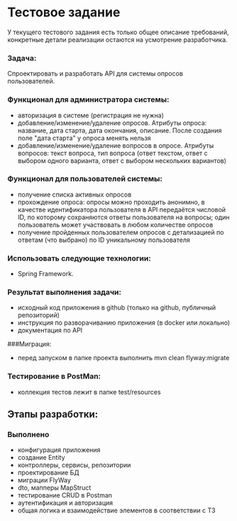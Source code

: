 # Тестовое задание

У текущего тестового задания есть только общее описание требований, конкретные детали реализации остаются на усмотрение разработчика.

### Задача: 
Спроектировать и разработать API для системы опросов пользователей.

### Функционал для администратора системы:

- авторизация в системе (регистрация не нужна)
- добавление/изменение/удаление опросов. Атрибуты опроса: название, дата старта, дата окончания, описание. После создания поле "дата старта" у опроса менять нельзя
- добавление/изменение/удаление вопросов в опросе. Атрибуты вопросов: текст вопроса, тип вопроса (ответ текстом, ответ с выбором одного варианта, ответ с выбором нескольких вариантов)

### Функционал для пользователей системы:

- получение списка активных опросов
- прохождение опроса: опросы можно проходить анонимно, в качестве идентификатора пользователя в API передаётся числовой ID, по которому сохраняются ответы пользователя на вопросы; один пользователь может участвовать в любом количестве опросов
- получение пройденных пользователем опросов с детализацией по ответам (что выбрано) по ID уникальному пользователя

### Использовать следующие технологии: 

- Spring Framework.

### Результат выполнения задачи:

- исходный код приложения в github (только на github, публичный репозиторий)
- инструкция по разворачиванию приложения (в docker или локально)
- документация по API

###Миграция:
- перед запуском в папке проекта выполнить mvn clean flyway:migrate

### Тестирование в PostMan:
- коллекция тестов лежит в папке 
  test/resources
  
## Этапы разработки:

### Выполнено
- конфигурация приложения
- создание Entity
- контроллеры, сервисы, репозитории
- проектирование БД
- миграции FlyWay
- dto, мапперы MapStruct
- тестирование CRUD в Postman
- аутентификация и авторизация
- общая логика и взаимодействие элементов в соответствии с ТЗ

